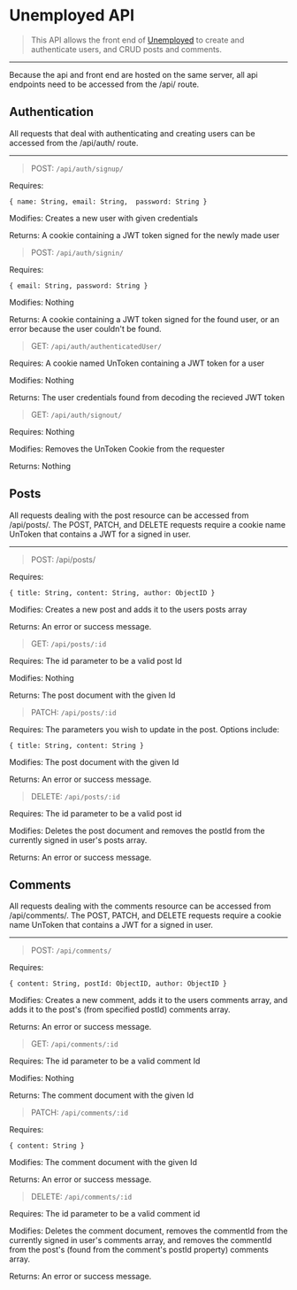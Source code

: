 # Unemployed API

> This API allows the front end of [Unemployed](https://unemployed.herokuapp.com) to create and authenticate users, and CRUD posts and comments.

----

Because the api and front end are hosted on the same server, all api endpoints need to be accessed from the /api/ route.

## Authentication

All requests that deal with authenticating and creating users can be accessed from the /api/auth/ route.

---
> POST: `/api/auth/signup/`

Requires:

    { name: String, email: String,  password: String }

Modifies: Creates a new user with given credentials

Returns: A cookie containing a JWT token signed for the newly made user

>POST: `/api/auth/signin/`

Requires: 

    { email: String, password: String }

Modifies: Nothing

Returns: A cookie containing a JWT token signed for the found user, or an error because the user couldn't be found.

>GET: `/api/auth/authenticatedUser/`


Requires: A cookie named UnToken containing a JWT token for a user

Modifies: Nothing

Returns: The user credentials found from decoding the recieved JWT token

>GET: `/api/auth/signout/`

Requires: Nothing

Modifies: Removes the UnToken Cookie from the requester

Returns: Nothing

## Posts
All requests dealing with the post resource can be accessed from /api/posts/.
The POST, PATCH, and DELETE requests require a cookie name UnToken that contains a JWT for a signed in user.

---

>POST: /api/posts/

Requires:  

    { title: String, content: String, author: ObjectID }

Modifies: Creates a new post and adds it to the users posts array

Returns: An error or success message.

>GET: `/api/posts/:id`

Requires: The id parameter to be a valid post Id

Modifies: Nothing

Returns: The post document with the given Id

>PATCH: `/api/posts/:id`

Requires: The parameters you wish to update in the post. Options include: 

    { title: String, content: String }

Modifies: The post document with the given Id

Returns: An error or success message.

>DELETE: `/api/posts/:id`

Requires: The id parameter to be a valid post id

Modifies: Deletes the post document and removes the postId from the currently signed in user's posts array.

Returns: An error or success message.

## Comments
All requests dealing with the comments resource can be accessed from /api/comments/.
The POST, PATCH, and DELETE requests require a cookie name UnToken that contains a JWT for a signed in user.

---
>POST: `/api/comments/`

Requires: 
    
    { content: String, postId: ObjectID, author: ObjectID }

Modifies: Creates a new comment, adds it to the users comments array, and adds it to the post's (from specified postId) comments array.

Returns: An error or success message.

>GET: `/api/comments/:id`

Requires: The id parameter to be a valid comment Id

Modifies: Nothing

Returns: The comment document with the given Id

>PATCH: `/api/comments/:id`

Requires: 

    { content: String }

Modifies: The comment document with the given Id

Returns: An error or success message.

>DELETE: `/api/comments/:id`

Requires: The id parameter to be a valid comment id

Modifies: Deletes the comment document, removes the commentId from the currently signed in user's comments array, and removes the commentId from the post's (found from the comment's postId property) comments array.

Returns: An error or success message.